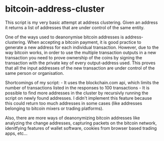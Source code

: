 # bitcoin-address-cluster
This script is my very basic attempt at address clustering. Given an address it returns a list of addresses that are under control of the same entity. 

One of the ways used to deanonymise bitcoin addresses is address-clustering. When accepting a bitcoin payment, it is good practice to generate a new address for each individual transaction. However, due to the way bitcoin works, in order to use the multiple transaction outputs in a new transaction you need to prove ownership of the coins by signing the transaction with the private key of every output-address used. This proves that all the input addresses of the new transaction are under control of the same person or organisation.

Shortcomings of my script:
    - It uses the blockchain.com api, which limits the number of transactions listed in the responses to 100 transactions
    - It is possible to find more addresses in the cluster by recursivly running the script on newly found addresses. I didn't implement this feature because this could return too much addresses in some cases (like addresses belonging to bitcoin mixers or trading platforms). 

Also, there are more ways of deanonymizing bitcoin addresses like analyzing the change addresses, capturing packets on the bitcoin network, idenitfying features of wallet software, cookies from browser based trading apps, etc...
